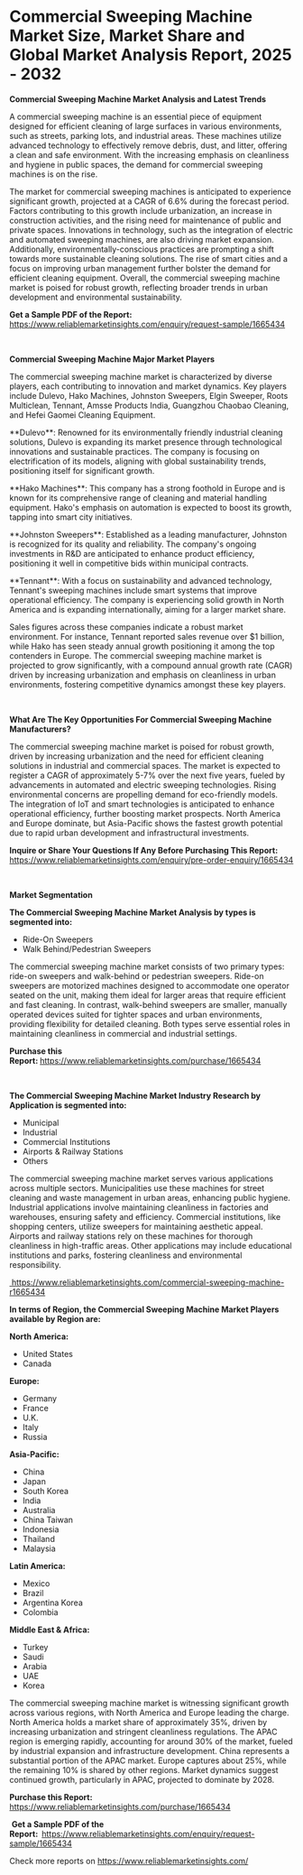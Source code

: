 <p><h1>Commercial Sweeping Machine Market Size, Market Share and Global Market Analysis Report, 2025 - 2032</h1></p><p><strong>Commercial Sweeping Machine Market Analysis and Latest Trends</strong></p>
<p><p>A commercial sweeping machine is an essential piece of equipment designed for efficient cleaning of large surfaces in various environments, such as streets, parking lots, and industrial areas. These machines utilize advanced technology to effectively remove debris, dust, and litter, offering a clean and safe environment. With the increasing emphasis on cleanliness and hygiene in public spaces, the demand for commercial sweeping machines is on the rise.</p><p>The market for commercial sweeping machines is anticipated to experience significant growth, projected at a CAGR of 6.6% during the forecast period. Factors contributing to this growth include urbanization, an increase in construction activities, and the rising need for maintenance of public and private spaces. Innovations in technology, such as the integration of electric and automated sweeping machines, are also driving market expansion. Additionally, environmentally-conscious practices are prompting a shift towards more sustainable cleaning solutions. The rise of smart cities and a focus on improving urban management further bolster the demand for efficient cleaning equipment. Overall, the commercial sweeping machine market is poised for robust growth, reflecting broader trends in urban development and environmental sustainability.</p></p>
<p><strong>Get a Sample PDF of the Report:&nbsp;</strong> <a href="https://www.reliablemarketinsights.com/enquiry/request-sample/1665434?utm_campaign=2630&utm_medium=2&utm_source=Github&utm_content=ia&utm_term=28022025&utm_id=commercial-sweeping-machine">https://www.reliablemarketinsights.com/enquiry/request-sample/1665434</a></p>
<p>&nbsp;</p>
<p><strong>Commercial Sweeping Machine Major Market Players</strong></p>
<p><p>The commercial sweeping machine market is characterized by diverse players, each contributing to innovation and market dynamics. Key players include Dulevo, Hako Machines, Johnston Sweepers, Elgin Sweeper, Roots Multiclean, Tennant, Amsse Products India, Guangzhou Chaobao Cleaning, and Hefei Gaomei Cleaning Equipment.</p><p>**Dulevo**: Renowned for its environmentally friendly industrial cleaning solutions, Dulevo is expanding its market presence through technological innovations and sustainable practices. The company is focusing on electrification of its models, aligning with global sustainability trends, positioning itself for significant growth.</p><p>**Hako Machines**: This company has a strong foothold in Europe and is known for its comprehensive range of cleaning and material handling equipment. Hako's emphasis on automation is expected to boost its growth, tapping into smart city initiatives.</p><p>**Johnston Sweepers**: Established as a leading manufacturer, Johnston is recognized for its quality and reliability. The company's ongoing investments in R&D are anticipated to enhance product efficiency, positioning it well in competitive bids within municipal contracts.</p><p>**Tennant**: With a focus on sustainability and advanced technology, Tennant's sweeping machines include smart systems that improve operational efficiency. The company is experiencing solid growth in North America and is expanding internationally, aiming for a larger market share.</p><p>Sales figures across these companies indicate a robust market environment. For instance, Tennant reported sales revenue over $1 billion, while Hako has seen steady annual growth positioning it among the top contenders in Europe. The commercial sweeping machine market is projected to grow significantly, with a compound annual growth rate (CAGR) driven by increasing urbanization and emphasis on cleanliness in urban environments, fostering competitive dynamics amongst these key players.</p></p>
<p>&nbsp;</p>
<p><strong>What Are The Key Opportunities For Commercial Sweeping Machine Manufacturers?</strong></p>
<p><p>The commercial sweeping machine market is poised for robust growth, driven by increasing urbanization and the need for efficient cleaning solutions in industrial and commercial spaces. The market is expected to register a CAGR of approximately 5-7% over the next five years, fueled by advancements in automated and electric sweeping technologies. Rising environmental concerns are propelling demand for eco-friendly models. The integration of IoT and smart technologies is anticipated to enhance operational efficiency, further boosting market prospects. North America and Europe dominate, but Asia-Pacific shows the fastest growth potential due to rapid urban development and infrastructural investments.</p></p>
<p><strong>Inquire or Share Your Questions If Any Before Purchasing This Report:</strong> <a href="https://www.reliablemarketinsights.com/enquiry/pre-order-enquiry/1665434?utm_campaign=2630&utm_medium=2&utm_source=Github&utm_content=ia&utm_term=28022025&utm_id=commercial-sweeping-machine">https://www.reliablemarketinsights.com/enquiry/pre-order-enquiry/1665434</a></p>
<p>&nbsp;</p>
<p><strong>Market Segmentation</strong></p>
<p><strong>The Commercial Sweeping Machine Market Analysis by types is segmented into:</strong></p>
<p><ul><li>Ride-On Sweepers</li><li>Walk Behind/Pedestrian Sweepers</li></ul></p>
<p><p>The commercial sweeping machine market consists of two primary types: ride-on sweepers and walk-behind or pedestrian sweepers. Ride-on sweepers are motorized machines designed to accommodate one operator seated on the unit, making them ideal for larger areas that require efficient and fast cleaning. In contrast, walk-behind sweepers are smaller, manually operated devices suited for tighter spaces and urban environments, providing flexibility for detailed cleaning. Both types serve essential roles in maintaining cleanliness in commercial and industrial settings.</p></p>
<p><strong>Purchase this Report:&nbsp;</strong><a href="https://www.reliablemarketinsights.com/purchase/1665434?utm_campaign=2630&utm_medium=2&utm_source=Github&utm_content=ia&utm_term=28022025&utm_id=commercial-sweeping-machine">https://www.reliablemarketinsights.com/purchase/1665434</a></p>
<p>&nbsp;</p>
<p><strong>The Commercial Sweeping Machine Market Industry Research by Application is segmented into:</strong></p>
<p><ul><li>Municipal</li><li>Industrial</li><li>Commercial Institutions</li><li>Airports & Railway Stations</li><li>Others</li></ul></p>
<p><p>The commercial sweeping machine market serves various applications across multiple sectors. Municipalities use these machines for street cleaning and waste management in urban areas, enhancing public hygiene. Industrial applications involve maintaining cleanliness in factories and warehouses, ensuring safety and efficiency. Commercial institutions, like shopping centers, utilize sweepers for maintaining aesthetic appeal. Airports and railway stations rely on these machines for thorough cleanliness in high-traffic areas. Other applications may include educational institutions and parks, fostering cleanliness and environmental responsibility.</p></p>
<p><a href="https://www.reliablemarketinsights.com/commercial-sweeping-machine-r1665434?utm_campaign=2630&utm_medium=2&utm_source=Github&utm_content=ia&utm_term=28022025&utm_id=commercial-sweeping-machine">&nbsp;https://www.reliablemarketinsights.com/commercial-sweeping-machine-r1665434</a></p>
<p><strong>In terms of Region, the Commercial Sweeping Machine Market Players available by Region are:</strong></p>
<p>
    <p> <strong> North America: </strong>
        <ul>
            <li>United States</li>
            <li>Canada</li>
        </ul>
        </p> 
    <p> <strong> Europe: </strong>
        <ul>
            <li>Germany</li>
            <li>France</li>
            <li>U.K.</li>
            <li>Italy</li>
            <li>Russia</li>
        </ul>
        </p> 
    <p> <strong> Asia-Pacific: </strong>
        <ul>
            <li>China</li>
            <li>Japan</li>
            <li>South Korea</li>
            <li>India</li>
            <li>Australia</li>
            <li>China Taiwan</li>
            <li>Indonesia</li>
            <li>Thailand</li>
            <li>Malaysia</li>
        </ul>
        </p> 
    <p> <strong> Latin America: </strong>
        <ul>
            <li>Mexico</li>
            <li>Brazil</li>
            <li>Argentina Korea</li>
            <li>Colombia</li>
        </ul>
        </p> 
    <p> <strong> Middle East & Africa: </strong>
        <ul>
            <li>Turkey</li>
            <li>Saudi</li>
            <li>Arabia</li>
            <li>UAE</li>
            <li>Korea</li>
        </ul>
    </p>
    </p>
<p><p>The commercial sweeping machine market is witnessing significant growth across various regions, with North America and Europe leading the charge. North America holds a market share of approximately 35%, driven by increasing urbanization and stringent cleanliness regulations. The APAC region is emerging rapidly, accounting for around 30% of the market, fueled by industrial expansion and infrastructure development. China represents a substantial portion of the APAC market. Europe captures about 25%, while the remaining 10% is shared by other regions. Market dynamics suggest continued growth, particularly in APAC, projected to dominate by 2028.</p></p>
<p><strong>Purchase this Report: </strong><a href="https://www.reliablemarketinsights.com/purchase/1665434?utm_campaign=2630&utm_medium=2&utm_source=Github&utm_content=ia&utm_term=28022025&utm_id=commercial-sweeping-machine">https://www.reliablemarketinsights.com/purchase/1665434</a></p>
<p>&nbsp;<strong>Get a Sample PDF of the Report:&nbsp;&nbsp;</strong><a href="https://www.reliablemarketinsights.com/enquiry/request-sample/1665434?utm_campaign=2630&utm_medium=2&utm_source=Github&utm_content=ia&utm_term=28022025&utm_id=commercial-sweeping-machine">https://www.reliablemarketinsights.com/enquiry/request-sample/1665434</a></p>
<p><strong></strong></p>
<p>Check more reports on <a href="https://www.reliablemarketinsights.com/?utm_campaign=2630&utm_medium=2&utm_source=Github&utm_content=ia&utm_term=28022025&utm_id=commercial-sweeping-machine">https://www.reliablemarketinsights.com/</a></p>
